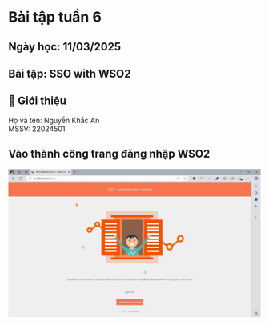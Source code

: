 # Bài tập tuần 6
## Ngày học: 11/03/2025
## Bài tập: SSO with WSO2

## 📌 Giới thiệu
Họ và tên: Nguyễn Khắc An\
MSSV: 22024501

## Vào thành công trang đăng nhập WSO2
![Alt text](1.JPG)


